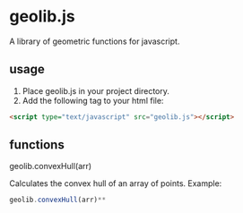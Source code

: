 # geolib.js
A library of geometric functions for javascript.


## usage
1. Place geolib.js in your project directory.
2. Add the following tag to your html file:

```html
<script type="text/javascript" src="geolib.js"></script>
```
## functions


geolib.convexHull(arr)

Calculates the convex hull of an array of points.
Example:
```javascript
geolib.convexHull(arr)**
```
